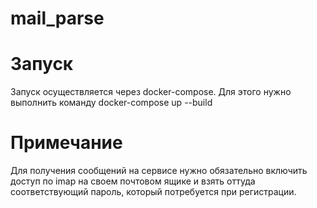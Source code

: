 # mail_parse

# Запуск
Запуск осуществляется через docker-compose. Для этого нужно выполнить команду docker-compose up --build

# Примечание
Для получения сообщений на сервисе нужно обязательно включить доступ по imap на своем почтовом ящике и взять оттуда соответствующий пароль, который потребуется при регистрации.

